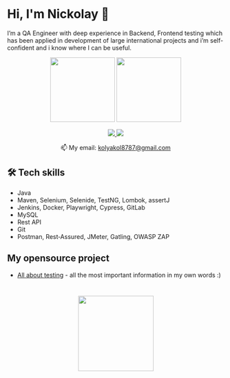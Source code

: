 # Hi, I'm Nickolay 👋
I’m a QA Engineer with deep experience in Backend, Frontend testing which has been applied in development of large international projects and i’m self-confident and i know where I can be useful.

<p align='center'>
   <a href="https://github-readme-stats.vercel.app/api?username=nick8787&show_icons=true&count_private=true"><img
           height=150
           src="https://github-readme-stats.vercel.app/api?username=nick8787&show_icons=true&count_private=true"/></a>
   <a href="https://github.com/romankh3/github-readme-stats"><img height=150
                                                                  src="https://github-readme-stats.vercel.app/api/top-langs/?username=nick8787&layout=compact"/></a>
</p>

<p align='center'>
   <a href="https://www.linkedin.com/in/mykola-shchypailo-284997297/">
       <img src="https://img.shields.io/badge/linkedin-%230077B5.svg?&style=for-the-badge&logo=linkedin&logoColor=white"/>
   </a>
   <a href="https://t.me/nick8787" target = "_blank">
       <img src="https://img.shields.io/badge/Telegram-2CA5E0?style=for-the-badge&logo=telegram&logoColor=white"/>
   </a>
<p align='center'>
   📫 My email: <a href='mailto:kolyakol8787@gmail.com'>kolyakol8787@gmail.com</a>
</p>


## 🛠 Tech skills
*   Java
*   Maven, Selenium, Selenide, TestNG, Lombok, assertJ
*   Jenkins, Docker, Playwright, Cypress, GitLab
*   MySQL
*   Rest API
*   Git
*   Postman, Rest‑Assured, JMeter, Gatling, OWASP ZAP

## My opensource project

*   [All about testing](https://www.testing87.online/) - all the most important information in my own words :)

<div align="center" style="margin: 40px 0">
   <a href="https://github.com/nick8787/github-profile-views-counter">
       <img width="175px" src="https://komarev.com/ghpvc/?username=nick8787&color=DE002D">
   </a>
</div>
